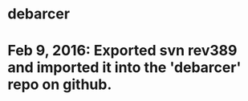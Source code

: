 # debarcer
#
#
# Feb 9, 2016: Exported svn rev389 and imported it into the 'debarcer' repo on github.
